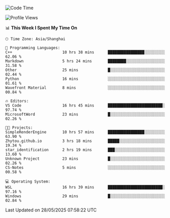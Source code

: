 <!--START_SECTION:waka-->
![Code Time](http://img.shields.io/badge/Code%20Time-2%2C922%20hrs%202%20mins-blue)

![Profile Views](http://img.shields.io/badge/Profile%20Views-0-blue)

📊 **This Week I Spent My Time On** 

```text
🕑︎ Time Zone: Asia/Shanghai

💬 Programming Languages: 
C++                      10 hrs 38 mins      ████████████████░░░░░░░░░   62.06 % 
Markdown                 5 hrs 24 mins       ████████░░░░░░░░░░░░░░░░░   31.58 % 
Other                    25 mins             █░░░░░░░░░░░░░░░░░░░░░░░░   02.44 % 
Python                   16 mins             ░░░░░░░░░░░░░░░░░░░░░░░░░   01.61 % 
Wavefront Material       8 mins              ░░░░░░░░░░░░░░░░░░░░░░░░░   00.84 % 

🔥 Editors: 
VS Code                  16 hrs 45 mins      ████████████████████████░   97.74 % 
MicrosoftWord            23 mins             █░░░░░░░░░░░░░░░░░░░░░░░░   02.26 % 

🐱‍💻 Projects: 
SimpleRenderEngine       10 hrs 57 mins      ████████████████░░░░░░░░░   63.90 % 
Zhytou.github.io         3 hrs 18 mins       █████░░░░░░░░░░░░░░░░░░░░   19.34 % 
star_identification      2 hrs 19 mins       ███░░░░░░░░░░░░░░░░░░░░░░   13.60 % 
Unknown Project          23 mins             █░░░░░░░░░░░░░░░░░░░░░░░░   02.26 % 
CS-Notes                 5 mins              ░░░░░░░░░░░░░░░░░░░░░░░░░   00.58 % 

💻 Operating System: 
WSL                      16 hrs 39 mins      ████████████████████████░   97.16 % 
Windows                  29 mins             █░░░░░░░░░░░░░░░░░░░░░░░░   02.84 % 
```


 Last Updated on 28/05/2025 07:58:22 UTC
<!--END_SECTION:waka-->